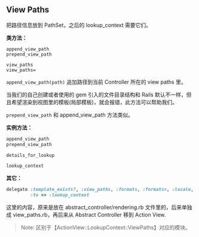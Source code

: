 ## View Paths

把路径信息放到 PathSet，之后的 lookup_context 需要它们。

**类方法：**

```
append_view_path
prepend_view_path

view_paths
view_paths=
```

`append_view_path(path)` 追加路径到当前 Controller 所在的 view paths 里。

当我们的自己创建或者使用的 gem 引入的文件目录结构和 Rails 默认不一样，但且希望渲染到视图里的模板(局部模板)，就会报错，此方法可以帮助我们。

`prepend_view_path` 和 append_view_path 方法类似。

**实例方法：**

```ruby
append_view_path
prepend_view_path

details_for_lookup

lookup_context
```

**其它：**

```ruby
delegate :template_exists?, :view_paths, :formats, :formats=, :locale, :locale=,
         :to => :lookup_context
```

这里的内容，原来是放在 abstract_controller/rendering.rb 文件里的，后来单独成 view_paths.rb，再后来从 Abstract Controller 移到 Action View.

> Note: 区别于【ActionView::LookupContext::ViewPaths】对应的模块。
